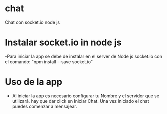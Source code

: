 
# chat
Chat con socket.io node js

# Instalar socket.io in node js
-Para iniciar la app se debe de instalar en el server de Node js socket.io con el comando: "npm install --save socket.io"

# Uso de la app
- Al iniciar la app es necesario configurar tu Nombre y el servidor que se utilizará. hay que dar click en Iniciar Chat.
Una vez iniciado el chat puedes comenzar a mensajear.
